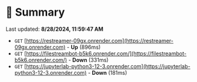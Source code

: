 # 📖 Summary
Last updated: **8/28/2024, 11:59:47 AM**

- `GET` [https://restreamer-09gx.onrender.com](https://restreamer-09gx.onrender.com) - **Up** (896ms)
- `GET` [https://filestreambot-b5k6.onrender.com/](https://filestreambot-b5k6.onrender.com/) - **Down** (331ms)
- `GET` [https://jupyterlab-python3-12-3.onrender.com](https://jupyterlab-python3-12-3.onrender.com) - **Down** (181ms)
